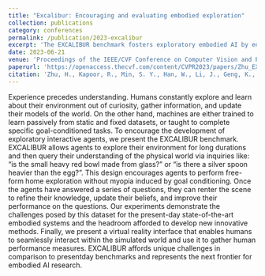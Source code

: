 ```yaml
---
title: "Excalibur: Encouraging and evaluating embodied exploration"
collection: publications
category: conferences
permalink: /publication/2023-excalibur
excerpt: 'The EXCALIBUR benchmark fosters exploratory embodied AI by enabling agents to freely explore environments, answer complex inquiries about physical properties, and refine their knowledge through iterative interactions, offering unique challenges and advancing embodied AI research.'
date: 2023-06-21
venue: 'Proceedings of the IEEE/CVF Conference on Computer Vision and Pattern Recognition'
paperurl: 'https://openaccess.thecvf.com/content/CVPR2023/papers/Zhu_EXCALIBUR_Encouraging_and_Evaluating_Embodied_Exploration_CVPR_2023_paper.pdf'
citation: 'Zhu, H., Kapoor, R., Min, S. Y., Han, W., Li, J., Geng, K., ... & Weihs, L. (2023). Excalibur: Encouraging and evaluating embodied exploration. In <i>Proceedings of the IEEE/CVF Conference on Computer Vision and Pattern Recognition</i> (pp. 14931-14942).'
---
```


Experience precedes understanding. Humans constantly explore and learn about their environment out of curiosity, gather information, and update their models of the world. On the other hand, machines are either trained to learn passively from static and fixed datasets, or taught to complete specific goal-conditioned tasks. To encourage the development of exploratory interactive agents, we present the EXCALIBUR benchmark. EXCALIBUR allows agents to explore their environment for long durations and then query their understanding of the physical world via inquiries like: “is the small heavy red bowl made from glass?” or “is there a silver spoon heavier than the egg?”. This design encourages agents to perform free-form home exploration without myopia induced by goal conditioning. Once the agents have answered a series of questions, they can renter the scene to refine their knowledge, update their beliefs, and improve their performance on the questions. Our experiments demonstrate the challenges posed by this dataset for the present-day state-of-the-art embodied systems and the headroom afforded to develop new innovative methods. Finally, we present a virtual reality interface that enables humans to seamlessly interact within the simulated world and use it to gather human performance measures. EXCALIBUR affords unique challenges in comparison to presentday benchmarks and represents the next frontier for embodied AI research.
